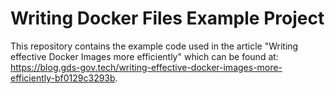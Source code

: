 # Writing Docker Files Example Project

This repository contains the example code used in the article "Writing effective Docker Images more efficiently" which can be found at: https://blog.gds-gov.tech/writing-effective-docker-images-more-efficiently-bf0129c3293b.


